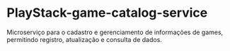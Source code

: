 # PlayStack-game-catalog-service
Microserviço para o cadastro e gerenciamento de informações de games, permitindo registro, atualização e consulta de dados.
